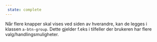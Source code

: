 ```yaml
---
 state: complete
---
```

Når flere knapper skal vises ved siden av hverandre, kan de legges i klassen <code>a-btn-group</code>. Dette gjelder f.eks i tilfeller der brukeren har flere valg/handlingsmuligheter.
